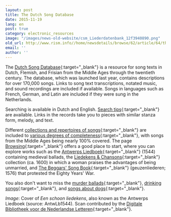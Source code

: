 ```yaml
---
layout: post
title: The Dutch Song Database
date: 2015-11-19
lang: en
post: true
category: electronic_resources
image: "/images/news-old-website/csm_Liederdatenbank_12f3940890.png"
old_url: http://www.rism.info//home/newsdetails/browse/62/article/64/the-dutch-song-database.html
email: ''
author: ''
---
```



The [Dutch Song Database](http://www.liederenbank.nl/){:target="_blank"} is a resource for song texts in Dutch, Flemish, and Frisian from the Middle Ages through the twentieth century. The database, which was launched last year, contains descriptions for over 170,000 songs. Links to song text transcriptions, notated music, and sound recordings are included if available. Songs in languages such as French, German, and Latin are included if they were sung in the Netherlands.

Searching is available in Dutch and English. [Search tips](http://www.liederenbank.nl/index.php?actie=zoekstrategie&lan=en){:target="_blank"} are available. Links in the records take you to pieces with similar stanza form, melody, and text.

Different [collections and repertoires of songs](http://www.liederenbank.nl/index.php?lan=en&actie=collecties){:target="_blank"} are included to [various degrees of completeness](http://www.liederenbank.nl/nieuws.php?lan=en){:target="_blank"}, with songs from the Middle Ages being nearly 100% covered. The page [Browsing](http://www.liederenbank.nl/index.php?actie=grasduinen&lan=en){:target="_blank"} offers a good place to start, where you can explore works such as the [Antwerps Liedboek](http://www.liederenbank.nl/bronpresentatie.php?zoek=1000000&lan=en){:target="_blank"} (1544) containing medieval ballads, the [Liedekens & Chansons](http://www.liederenbank.nl/bronpresentatie.php?zoek=1011333&lan=en){:target="_blank"} collection (ca. 1600) in which a woman praises the advantages of being unmarried, and [The Beggars' Song Book](http://www.liederenbank.nl/bronpresentatie.php?zoek=1001514&lan=en){:target="_blank"} (geuzenliederen; 1576) that protested the Eighty Years' War.

You also don't want to miss the [murder ballads](http://www.liederenbank.nl/resultaatlijst.php?zoekveld=moordlied+lbl&submit=zoek&enof=EN-zoeken&zoekop=allewoordenlied&sorteer=jaar&lan=en){:target="_blank"}, [drinking songs](http://www.liederenbank.nl/resultaatlijst.php?zoekveld=drinklied&submit=zoek&enof=EN-zoeken&zoekop=trefwoord&sorteer=jaar&lan=en){:target="_blank"}, and [songs about dogs](http://www.liederenbank.nl/resultaatlijst.php?zoekveld=hond&submit=zoek&enof=EN-zoeken&zoekop=trefwoord&sorteer=beginregel&lan=en){:target="_blank"}.


_Image_: Cover of _Een schoon liedekens_, also known as the Antwerps Liedboek (source: AntwLb1544). Scan contributed by the [Digitale Bibliotheek voor de Nederlandse Letteren](http://www.dbnl.org/tekst/_ant001antw01_01/){:target="_blank"}.




